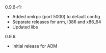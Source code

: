 0.9.6-r1:
* Added xmlrpc (port 5000) to default config
* Separate releases for arm, i386 and x86_64
* Updated libs

0.9.6:
* Initial release for ADM
